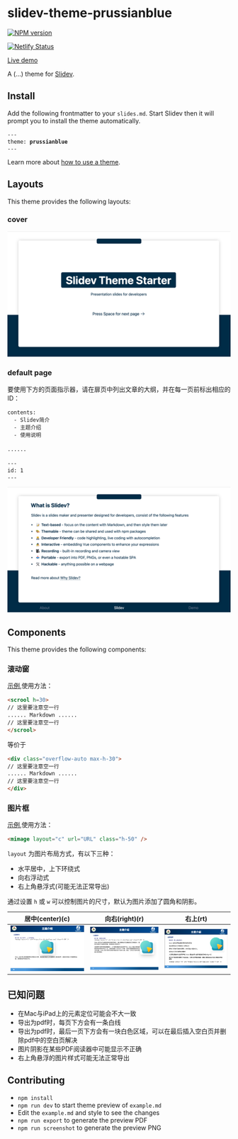 # slidev-theme-prussianblue

[![NPM version](https://img.shields.io/npm/v/slidev-theme-prussianblue?color=3AB9D4&label=)](https://www.npmjs.com/package/slidev-theme-prussianblue)

[![Netlify Status](https://api.netlify.com/api/v1/badges/9c541f8b-74b5-4f87-80dc-a28abdf5d8c9/deploy-status)](https://app.netlify.com/sites/slidev-theme-prussianblue/deploys)

[Live demo](https://slidev-theme-prussianblue.netlify.app)

A (...) theme for [Slidev](https://github.com/slidevjs/slidev).

<!--
  Learn more about how to write a theme:
  https://sli.dev/themes/write-a-theme.html
--->

<!--
  run `npm run dev` to check out the slides for more details of how to start writing a theme
-->

<!--
  Put some screenshots here to demonstrate your theme

  Live demo: [...]
-->

## Install

Add the following frontmatter to your `slides.md`. Start Slidev then it will prompt you to install the theme automatically.

<pre><code>---
theme: <b>prussianblue</b>
---</code></pre>

Learn more about [how to use a theme](https://sli.dev/themes/use).

## Layouts

This theme provides the following layouts:

### cover

![cover](export/01.png)

### default page

要使用下方的页面指示器，请在扉页中列出文章的大纲，并在每一页前标出相应的ID：


```
contents:
  - Slidev简介
  - 主题介绍
  - 使用说明

......

---
id: 1
---
```

![about](export/03.png)

## Components

This theme provides the following components:

### 滚动窗

[示例](https://slidev-theme-vatis.netlify.app/8),使用方法：

```html
<scrool h=30>
// 这里要注意空一行
...... Markdown ......
// 这里要注意空一行
</scrool>
```

等价于

```html
<div class="overflow-auto max-h-30">
// 这里要注意空一行
...... Markdown ......
// 这里要注意空一行
</div>
```

### 图片框

[示例](https://slidev-theme-vatis.netlify.app/9),使用方法：

```html
<mimage layout="c" url="URL" class="h-50" />
```

`layout` 为图片布局方式，有以下三种：
* 水平居中，上下环绕式
* 向右浮动式
* 右上角悬浮式(可能无法正常导出)

通过设置 `h` 或 `w` 可以控制图片的尺寸，默认为图片添加了圆角和阴影。

| 居中(center)(c)            | 向右(right)(r)         | 右上(rt)               |
| -------------------------- | ---------------------- | ---------------------- |
| ![居中布局](export/10.png) | ![向右](export/11.png) | ![右上](export/12.png) |


## 已知问题

* 在Mac与iPad上的元素定位可能会不大一致
* 导出为pdf时，每页下方会有一条白线
* 导出为pdf时，最后一页下方会有一块白色区域，可以在最后插入空白页并删除pdf中的空白页解决
* 图片阴影在某些PDF阅读器中可能显示不正确
* 右上角悬浮的图片样式可能无法正常导出


## Contributing

- `npm install`
- `npm run dev` to start theme preview of `example.md`
- Edit the `example.md` and style to see the changes
- `npm run export` to generate the preview PDF
- `npm run screenshot` to generate the preview PNG
